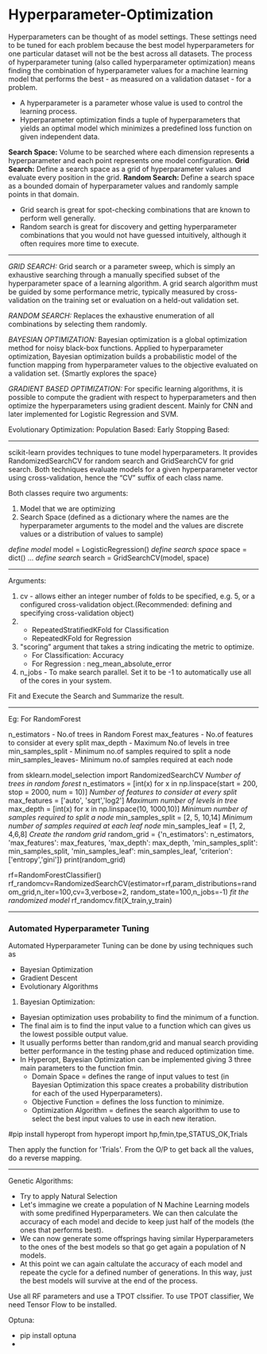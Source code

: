 # Hyperparameter-Optimization

Hyperparameters can be thought of as model settings. These settings need to be tuned for each problem because the best model hyperparameters for one particular dataset will not be the best across all datasets. The process of hyperparameter tuning (also called hyperparameter optimization) means finding the combination of hyperparameter values for a machine learning model that performs the best - as measured on a validation dataset - for a problem.

- A hyperparameter is a parameter whose value is used to control the learning process.
- Hyperparameter optimization finds a tuple of hyperparameters that yields an optimal model which minimizes a predefined loss function on given independent data.

**Search Space:** Volume to be searched where each dimension represents a hyperparameter and each point represents one model configuration.
**Grid Search:** Define a search space as a grid of hyperparameter values and evaluate every position in the grid.
**Random Search:** Define a search space as a bounded domain of hyperparameter values and randomly sample points in that domain.

- Grid search is great for spot-checking combinations that are known to perform well generally. 
- Random search is great for discovery and getting hyperparameter combinations that you would not have guessed intuitively, although it often requires more time to execute.

--------------------------------------------------------------------------------------------------------------------------------------------------------------------------------

*GRID SEARCH:* Grid search or a parameter sweep, which is simply an exhaustive searching through a manually specified subset of the hyperparameter space of a learning algorithm. A grid search algorithm must be guided by some performance metric, typically measured by cross-validation on the training set or evaluation on a held-out validation set.

*RANDOM SEARCH:* Replaces the exhaustive enumeration of all combinations by selecting them randomly. 

*BAYESIAN OPTIMIZATION:* Bayesian optimization is a global optimization method for noisy black-box functions. Applied to hyperparameter optimization, Bayesian optimization builds a probabilistic model of the function mapping from hyperparameter values to the objective evaluated on a validation set. {Smartly explores the space}

*GRADIENT BASED OPTIMIZATION:* For specific learning algorithms, it is possible to compute the gradient with respect to hyperparameters and then optimize the hyperparameters using gradient descent. Mainly for CNN and later implemented for Logistic Regression and SVM.

Evolutionary Optimization:
Population Based:
Early Stopping Based:

---------------------------------------------------------------------------------------------------------------------------------------------------------------------------------

scikit-learn provides techniques to tune model hyperparameters. It provides RandomizedSearchCV for random search and GridSearchCV for grid search. Both techniques evaluate models for a given hyperparameter vector using cross-validation, hence the “CV” suffix of each class name.

Both classes require two arguments: 
1. Model that we are optimizing
2. Search Space (defined as a dictionary where the names are the hyperparameter arguments to the model and the values are discrete values or a distribution of values to sample)

*define model*
model = LogisticRegression()
*define search space*
space = dict()
...
*define search*
search = GridSearchCV(model, space)


--------------------------------------------------------------------------------------------------------------------------------------------------------------------------------
Arguments:

1. cv - allows either an integer number of folds to be specified, e.g. 5, or a configured cross-validation object.(Recommended: defining and specifying cross-validation object) 
2.  - RepeatedStratifiedKFold for Classification
    - RepeatedKFold for Regression
3. "scoring” argument that takes a string indicating the metric to optimize. 
    - For Classification: Accuracy
    - For Regression    : neg_mean_absolute_error
4. n_jobs - To make search parallel. Set it to be -1 to automatically use all of the cores in your system.

Fit and Execute the Search and Summarize the result.

---------------------------------------------------------------------------------------------------------------------------------------------------------------------------------

Eg: For RandomForest

n_estimators - No.of trees in Random Forest
max_features - No.of features to consider at every split
max_depth    - Maximum No.of levels in tree
min_samples_split - Minimum no.of samples required to split a node
min_samples_leaves- Minimum no.of samples required at each node


from sklearn.model_selection import RandomizedSearchCV
*Number of trees in random forest*
n_estimators = [int(x) for x in np.linspace(start = 200, stop = 2000, num = 10)]
*Number of features to consider at every split*
max_features = ['auto', 'sqrt','log2']
*Maximum number of levels in tree*
max_depth = [int(x) for x in np.linspace(10, 1000,10)]
*Minimum number of samples required to split a node*
min_samples_split = [2, 5, 10,14]
*Minimum number of samples required at each leaf node*
min_samples_leaf = [1, 2, 4,6,8]
*Create the random grid*
random_grid = {'n_estimators': n_estimators,
               'max_features': max_features,
               'max_depth': max_depth,
               'min_samples_split': min_samples_split,
               'min_samples_leaf': min_samples_leaf,
              'criterion':['entropy','gini']}
print(random_grid)

rf=RandomForestClassifier()
rf_randomcv=RandomizedSearchCV(estimator=rf,param_distributions=random_grid,n_iter=100,cv=3,verbose=2,
                               random_state=100,n_jobs=-1)
*fit the randomized model*
rf_randomcv.fit(X_train,y_train)

---------------------------------------------------------------------------------------------------------------------------------------------------------------------------------

### Automated Hyperparameter Tuning
Automated Hyperparameter Tuning can be done by using techniques such as
- Bayesian Optimization
- Gradient Descent
- Evolutionary Algorithms

1. Bayesian Optimization:
- Bayesian optimization uses probability to find the minimum of a function. 
- The final aim is to find the input value to a function which can gives us the lowest possible output value.
- It usually performs better than random,grid and manual search providing better performance in the testing phase and reduced optimization time. 
- In Hyperopt, Bayesian Optimization can be implemented giving 3 three main parameters to the function fmin.  
    -   Domain Space = defines the range of input values to test (in Bayesian Optimization this space creates a probability distribution for each of the used Hyperparameters).
    -   Objective Function = defines the loss function to minimize.
    -   Optimization Algorithm = defines the search algorithm to use to select the best input values to use in each new iteration.  
    
#pip install hyperopt
from hyperopt import hp,fmin,tpe,STATUS_OK,Trials

Then apply the function for 'Trials'. From the O/P to get back all the values, do a reverse mapping.

---------------------------------------------------------------------------------------------------------------------------------------------------------------------------------

Genetic Algorithms:
- Try to apply Natural Selection
- Let's immagine we create a population of N Machine Learning models with some predifined Hyperparameters. We can then calculate the accuracy of each model and decide to keep just half of the models (the ones that performs best).
- We can now generate some offsprings having similar Hyperparameters to the ones of the best models so that go get again a population of N models.
- At this point we can again caltulate the accuracy of each model and repeate the cycle for a defined number of generations. In this way, just the best models will survive at the end of the process.

Use all RF parameters and use a TPOT clssifier. To use TPOT classifier, We need Tensor Flow to be installed. 


Optuna:
- pip install optuna
- 


